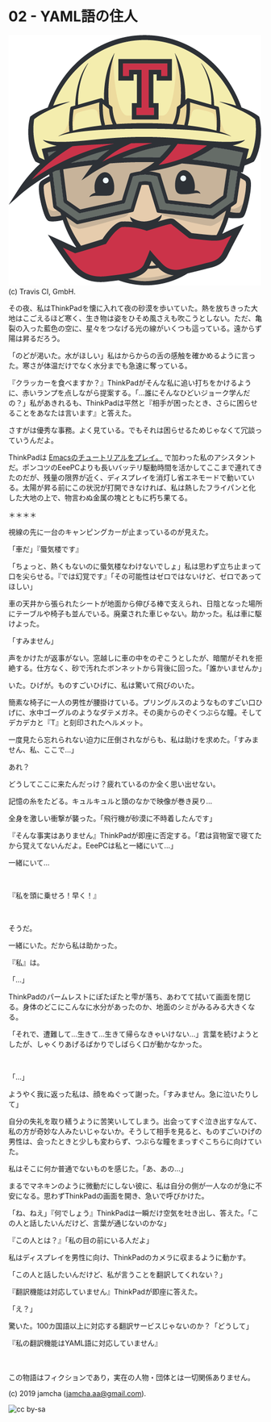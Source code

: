 # 02 - YAML語の住人

![travis-logo](./TravisCI-Mascot-1.png)  
(c) Travis CI, GmbH.

その夜、私はThinkPadを懐に入れて夜の砂漠を歩いていた。熱を放ちきった大地はこごえるほど寒く、生き物は姿をひそめ風さえも吹こうとしない。ただ、亀裂の入った藍色の空に、星々をつなげる光の線がいくつも這っている。遠からず陽は昇るだろう。

「のどが渇いた。水がほしい」私はからからの舌の感触を確かめるように言った。寒さが体温だけでなく水分までも急速に奪っている。

『クラッカーを食べますか？』ThinkPadがそんな私に追い打ちをかけるように、赤いランプを点しながら提案する。「…誰にそんなひどいジョーク学んだの？」私があきれるも、ThinkPadは平然と『相手が困ったとき、さらに困らせることをあなたは言います』と答えた。

さすがは優秀な事務。よく見ている。でもそれは困らせるためじゃなくて冗談っていうんだよ。

ThinkPadは [Emacsのチュートリアルをプレイ。](https://jamcha-aa.github.io/Emacs-tutorial/) で加わった私のアシスタントだ。ポンコツのEeePCよりも長いバッテリ駆動時間を活かしてここまで連れてきたのだが、残量の限界が近く、ディスプレイを消灯し省エネモードで動いている。太陽が昇る前にこの状況が打開できなければ、私は熱したフライパンと化した大地の上で、物言わぬ金属の塊とともに朽ち果てる。

＊＊＊＊

視線の先に一台のキャンピングカーが止まっているのが見えた。

「車だ」『蜃気楼です』

「ちょっと、熱くもないのに蜃気楼なわけないでしょ」私は思わず立ち止まって口を尖らせる。『では幻覚です』「その可能性はゼロではないけど、ゼロであってほしい」

車の天井から張られたシートが地面から伸びる棒で支えられ、日陰となった場所にテーブルや椅子も並んでいる。廃棄された車じゃない。助かった。私は車に駆けよった。

「すみません」  

声をかけたが返事がない。窓越しに車の中をのぞこうとしたが、暗闇がそれを拒絶する。仕方なく、砂で汚れたボンネットから背後に回った。「誰かいませんか」

いた。ひげが。ものすごいひげに、私は驚いて飛びのいた。

簡素な椅子に一人の男性が腰掛けている。プリングルスのようなものすごい口ひげに、水中ゴーグルのようなダテメガネ。その奥からのぞくつぶらな瞳。そしてデカデカと『T』と刻印されたヘルメット。

一度見たら忘れられない迫力に圧倒されながらも、私は助けを求めた。「すみません、私、ここで…」

あれ？

どうしてここに来たんだっけ？疲れているのか全く思い出せない。

記憶の糸をたどる。キュルキュルと頭のなかで映像が巻き戻り…

全身を激しい衝撃が襲った。「飛行機が砂漠に不時着したんです」

『そんな事実はありません』ThinkPadが即座に否定する。「君は貨物室で寝てたから覚えてないんだよ。EeePCは私と一緒にいて…」

一緒にいて…

<br>

『私を頭に乗せろ！早く！』

<br>

そうだ。

一緒にいた。だから私は助かった。

『私』は。

「…」

ThinkPadのパームレストにぽたぽたと雫が落ち、あわてて拭いて画面を閉じる。身体のどこにこんなに水分があったのか、地面のシミがみるみる大きくなる。

「それで、遭難して…生きて…生きて帰らなきゃいけない…」言葉を続けようとしたが、しゃくりあげるばかりでしばらく口が動かなかった。

<br>

「…」

ようやく我に返った私は、顔をぬぐって謝った。「すみません。急に泣いたりして」

自分の失礼を取り繕うように苦笑いしてしまう。出会ってすぐ泣き出すなんて、私の方が奇妙な人みたいじゃないか。そうして相手を見ると、ものすごいひげの男性は、会ったときと少しも変わらず、つぶらな瞳をまっすぐこちらに向けていた。

私はそこに何か普通でないものを感じた。「あ、あの…」

まるでマネキンのように微動だにしない彼に、私は自分の側が一人なのが急に不安になる。思わずThinkPadの画面を開き、急いで呼びかけた。

「ね、ねえ」『何でしょう』ThinkPadは一瞬だけ空気を吐き出し、答えた。「この人と話したいんだけど、言葉が通じないのかな」

『この人とは？』「私の目の前にいる人だよ」

私はディスプレイを男性に向け、ThinkPadのカメラに収まるように動かす。

「この人と話したいんだけど、私が言うことを翻訳してくれない？」

『翻訳機能は対応していません』ThinkPadが即座に答えた。

「え？」

驚いた。100カ国語以上に対応する翻訳サービスじゃないのか？「どうして」

『私の翻訳機能はYAML語に対応していません』

<br>  
<br>  
この物語はフィクションであり，実在の人物・団体とは一切関係ありません。  

(c) 2019 jamcha (jamcha.aa@gmail.com).  

![cc by-sa](https://i.creativecommons.org/l/by-sa/4.0/88x31.png)  

